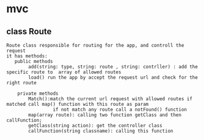 # mvc
## class Route 
      
    Route class responsible for routing for the app, and controll the request 
    it has methods:
       public methods
            add(string: type, string: route , string: contrller) : add the specific route to  array of allowed routes
            load() run the app by accept the request url and check for the right route
        
        private methods 
            Match():match the current url request with allowed routes if matched call map() function with this route as param
                     if not match any route call a notFound() function
            map(array route): calling two function getClass and then callFunction;
            getClass(string action): get the controller class
            callFunction(string classname): calling this function
            